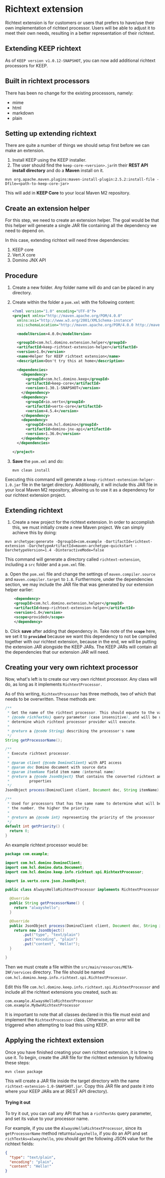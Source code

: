 # Richtext extension

Richtext extension is for customers or users that prefers to have/use their own implementation of richtext processor. Users will be able to adjust it to meet their own needs, resulting in a better representation of their richtext.


## Extending KEEP richtext

As of `KEEP version v1.0.12-SNAPSHOT`, you can now add additional richtext processors for KEEP.

## Built in richtext processors
There has been no change for the existing processors, namely:

  - mime
  - html
  - markdown
  - plain

## Setting up extending richtext
There are quite a number of things we should setup first before we can make an extension.

1. Install KEEP using the KEEP installer.
2. The user should find the `keep-core-<version>.jar`in their **REST API install directory** and do a **Maven** install on it.
       
  ```
  mvn org.apache.maven.plugins:maven-install-plugin:2.5.2:install-file -Dfile=<path-to-keep-core-jar>
  ```
      
This will add in **KEEP Core** to your local Maven M2 repository.

## Create an extension helper
For this step, we need to create an extension helper. The goal would be that this helper will generate a single JAR file containing all the dependency we need to depend on.

In this case, extending richtext will need three dependencies:

1. KEEP core
2. Vert.X core
3. Domino JNX API

## Procedure

1. Create a new folder. Any folder name will do and can be placed in any directory.
2. Create within the folder a `pom.xml` with the following content:

    ```xml
    <?xml version="1.0" encoding="UTF-8"?>
    <project xmlns="http://maven.apache.org/POM/4.0.0"
      xmlns:xsi="http://www.w3.org/2001/XMLSchema-instance"
      xsi:schemaLocation="http://maven.apache.org/POM/4.0.0 http://maven.apache.org/xsd/maven-4.0.0.xsd">

      <modelVersion>4.0.0</modelVersion>

      <groupId>com.hcl.domino.extension.helper</groupId>
      <artifactId>keep-richtext-extension-helper</artifactId>
      <version>1.0</version>
      <name>Helper for KEEP richtext extension</name>
      <description>Don't try this at home</description>

      <dependencies>
        <dependency>
          <groupId>com.hcl.domino.keep</groupId>
          <artifactId>keep-core</artifactId>
          <version>1.30.1-SNAPSHOT</version>
        </dependency>
        <dependency>
          <groupId>io.vertx</groupId>
          <artifactId>vertx-core</artifactId>
          <version>4.5.4</version>
        </dependency>
        <dependency>
          <groupId>com.hcl.domino</groupId>
          <artifactId>domino-jnx-api</artifactId>
          <version>1.36.0</version>
        </dependency>
      </dependencies>

    </project>
    ```
  2. **Save** the `pom.xml` and do:
      ``` 
      mvn clean install
      ```
Executing this command will generate a `keep-richtext-extension-helper-1.0.jar` file in the target directory. Additionally, it will include this JAR file in your local Maven M2 repository, allowing us to use it as a dependency for our richtext extension project.
 

## Extending richtext

1. Create a new project for the richtext extension. In order to accomplish this, we must initially create a new Maven project. We can simply achieve this by doing:

```      
mvn archetype:generate -DgroupId=com.example -DartifactId=richtext-extension -DarchetypeArtifactId=maven-archetype-quickstart -DarchetypeVersion=1.4 -DinteractiveMode=false
```      

This command will generate a directory called `richtext-extension`, including a `src` folder and a `pom.xml` file.

a. Open the `pom.xml` file and change the settings of `maven.compiler.source` and `maven.compiler.target` to `1.8`. Furthermore, under the dependencies section, we may include the JAR file that was generated by our extension helper earlier:

```xml
    <dependency>
    <groupId>com.hcl.domino.extension.helper</groupId>
    <artifactId>keep-richtext-extension-helper</artifactId>
    <version>1.0</version>
    <scope>provided</scope>
    </dependency>
```
b. Click **save** after adding that dependency in. Take note of the **`scope`** here, we set it to **`provided`** because we want this dependency to not be compiled together with our richtext extension, because in the end, we will be putting the extension JAR alongside the KEEP JARs. The KEEP JARs will contain all the dependencies that our extension JAR will need.

## Creating your very own richtext processor
Now, what's left is to create our very own richtext processor. Any class will do, as long as it implements `RichtextProcessor.`

As of this writing, `RichtextProcessor` has three methods, two of which that needs to be overwritten. These methods are:

```java
/**
 * Get the name of the richtext processor. This should equate to the value of
 * {@code richTextAs} query parameter (case insensitive), and will be used to
 * determine which richtext processor provider will execute.
 * 
 * @return a {@code String} describing the processor's name
 */
String getProcessorName();

/**
 * Execute richtext processor.
 * 
 * @param client {@code DominoClient} with API access
 * @param doc Domino document with source data
 * @param itemName field item name (internal name)
 * @return a {@code JsonObject} that contains the converted richtext and other
 *         properties
 */
JsonObject process(DominoClient client, Document doc, String itemName);

/**
 * Used for processors that has the same name to determine what will be used. The higher
 * the number, the higher the priority.
 * 
 * @return an {@code int} representing the priority of the processor
 */
default int getPriority() {
  return 0;
}
```
An example richtext processor would be:

```java
package com.example;

import com.hcl.domino.DominoClient;
import com.hcl.domino.data.Document;
import com.hcl.domino.keep.info.richtext.spi.RichtextProcessor;

import io.vertx.core.json.JsonObject;

public class AlwaysHelloRichtextProcessor implements RichtextProcessor {

  @Override
  public String getProcessorName() {
    return "alwayshello";
  }

  @Override
  public JsonObject process(DominoClient client, Document doc, String itemName) {
    return new JsonObject()
        .put("type", "text/plain")
        .put("encoding", "plain")
        .put("content", "Hello!");
  }

}
```
Then we must create a file within the `src/main/resources/META-INF/services` directory. The file should be named `com.hcl.domino.keep.info.richtext.spi.RichtextProcessor`.

Edit this file `com.hcl.domino.keep.info.richtext.spi.RichtextProcessor` and include all the richtext extensions you created, such as:

  ```
  com.example.AlwaysHelloRichtextProcessor
  com.example.MyOwnRichtextProcessor
  ```

It is important to note that all classes declared in this file must exist and implement the `RichtextProcessor` class. Otherwise, an error will be triggered when attempting to load this using KEEP.

## Applying the richtext extension

Once you have finished creating your own richtext extension, it is time to use it. To begin, create the JAR file for the richtext extension by following these steps:

  ```
  mvn clean package
  ```

This will create a JAR file inside the target directory with the name `richtext-extension-1.0-SNAPSHOT.jar`. Copy this JAR file and paste it into where your KEEP JARs are at (REST API directory).



#### Trying it out

To try it out, you can call any API that has a `richTextAs` query parameter, and set its value to your processor name.

For example, if you use the `AlwaysHelloRichtextProcessor`, since its `getProcessorName` method returns`alwayshello`, if you do an API and set `richTextAs=alwayshello`, you should get the following JSON value for the richtext fields:

```json
{
  "type": "text/plain",
  "encoding": "plain",
  "content": "Hello!"
}
```
